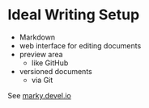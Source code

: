 # Ideal Writing Setup

- Markdown
- web interface for editing documents
- preview area
    - like GitHub
- versioned documents
    - via Git

See [marky.devel.io](http://marky.devel.io)
